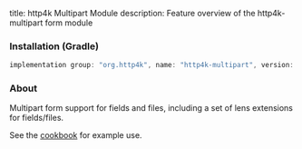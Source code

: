 title: http4k Multipart Module
description: Feature overview of the http4k-multipart form module

### Installation (Gradle)

```groovy
implementation group: "org.http4k", name: "http4k-multipart", version: "4.9.0.0"
```

### About

Multipart form support for fields and files, including a set of lens extensions for fields/files.

See the [cookbook](/cookbook/multipart_forms/) for example use.

